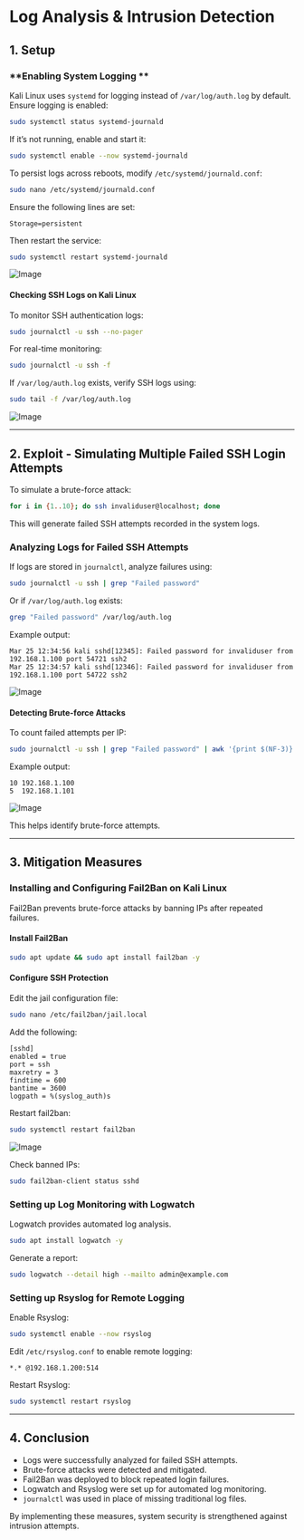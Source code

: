# Log Analysis & Intrusion Detection 

## **1. Setup**

### **Enabling System Logging **

Kali Linux uses `systemd` for logging instead of `/var/log/auth.log` by default. Ensure logging is enabled:

```bash
sudo systemctl status systemd-journald
```

If it’s not running, enable and start it:

```bash
sudo systemctl enable --now systemd-journald
```

To persist logs across reboots, modify `/etc/systemd/journald.conf`:

```bash
sudo nano /etc/systemd/journald.conf
```

Ensure the following lines are set:

```
Storage=persistent
```

Then restart the service:

```bash
sudo systemctl restart systemd-journald
```
![Image](https://github.com/user-attachments/assets/2ed3161d-aa84-4f29-8408-7439499915d4)


#### **Checking SSH Logs on Kali Linux**

To monitor SSH authentication logs:

```bash
sudo journalctl -u ssh --no-pager
```

For real-time monitoring:

```bash
sudo journalctl -u ssh -f
```

If `/var/log/auth.log` exists, verify SSH logs using:

```bash
sudo tail -f /var/log/auth.log
```
![Image](https://github.com/user-attachments/assets/1cc74db8-1aac-41e7-b959-e4aa0f67bc72)

---

## **2. Exploit - Simulating Multiple Failed SSH Login Attempts**

To simulate a brute-force attack:

```bash
for i in {1..10}; do ssh invaliduser@localhost; done
```

This will generate failed SSH attempts recorded in the system logs.

### **Analyzing Logs for Failed SSH Attempts**

If logs are stored in `journalctl`, analyze failures using:

```bash
sudo journalctl -u ssh | grep "Failed password"
```

Or if `/var/log/auth.log` exists:

```bash
grep "Failed password" /var/log/auth.log
```

Example output:

```
Mar 25 12:34:56 kali sshd[12345]: Failed password for invaliduser from 192.168.1.100 port 54721 ssh2
Mar 25 12:34:57 kali sshd[12346]: Failed password for invaliduser from 192.168.1.100 port 54722 ssh2
```

![Image](https://github.com/user-attachments/assets/2d05eaef-f1a7-467e-a003-4c66ff2fa0f8)



#### **Detecting Brute-force Attacks**

To count failed attempts per IP:

```bash
sudo journalctl -u ssh | grep "Failed password" | awk '{print $(NF-3)}' | sort | uniq -c | sort -nr
```

Example output:

```
10 192.168.1.100
5  192.168.1.101
```

![Image](https://github.com/user-attachments/assets/b2f239f6-747a-4e33-bef8-6f41615d5f2e)

This helps identify brute-force attempts.

---

## **3. Mitigation Measures**

### **Installing and Configuring Fail2Ban on Kali Linux**

Fail2Ban prevents brute-force attacks by banning IPs after repeated failures.

#### **Install Fail2Ban**

```bash
sudo apt update && sudo apt install fail2ban -y
```

#### **Configure SSH Protection**

Edit the jail configuration file:

```bash
sudo nano /etc/fail2ban/jail.local
```

Add the following:

```
[sshd]
enabled = true
port = ssh
maxretry = 3
findtime = 600
bantime = 3600
logpath = %(syslog_auth)s
```

Restart fail2ban:

```bash
sudo systemctl restart fail2ban
```
![Image](https://github.com/user-attachments/assets/979406a4-d656-4e50-a02c-ee19ce564f38)


Check banned IPs:

```bash
sudo fail2ban-client status sshd
```

### **Setting up Log Monitoring with Logwatch**

Logwatch provides automated log analysis.

```bash
sudo apt install logwatch -y
```

Generate a report:

```bash
sudo logwatch --detail high --mailto admin@example.com
```

### **Setting up Rsyslog for Remote Logging**

Enable Rsyslog:

```bash
sudo systemctl enable --now rsyslog
```

Edit `/etc/rsyslog.conf` to enable remote logging:

```
*.* @192.168.1.200:514
```

Restart Rsyslog:

```bash
sudo systemctl restart rsyslog
```

---

## **4. Conclusion**

- Logs were successfully analyzed for failed SSH attempts.
- Brute-force attacks were detected and mitigated.
- Fail2Ban was deployed to block repeated login failures.
- Logwatch and Rsyslog were set up for automated log monitoring.
- `journalctl` was used in place of missing traditional log files.

By implementing these measures, system security is strengthened against intrusion attempts.

